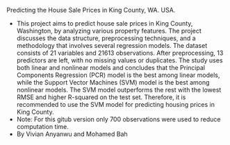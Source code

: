 Predicting the House Sale Prices in King County, WA. USA.
- This project aims to predict house sale prices in King County, Washington, by analyzing various property features. The project discusses the data structure, preprocessing techniques, and a methodology that involves several regression models. The dataset consists of 21 variables and 21613 observations. After preprocessing, 13 predictors are left, with no missing values or duplicates. The study uses both linear and nonlinear models and concludes that the Principal Components Regression (PCR) model is the best among linear models, while the Support Vector Machines (SVM) model is the best among nonlinear models. The SVM model outperforms the rest with the lowest RMSE and higher R-squared on the test set. Therefore, it is recommended to use the SVM model for predicting housing prices in King County.
- Note: For this gitub version only 700 observations were used to reduce computation time.
- By Vivian Anyanwu and Mohamed Bah
